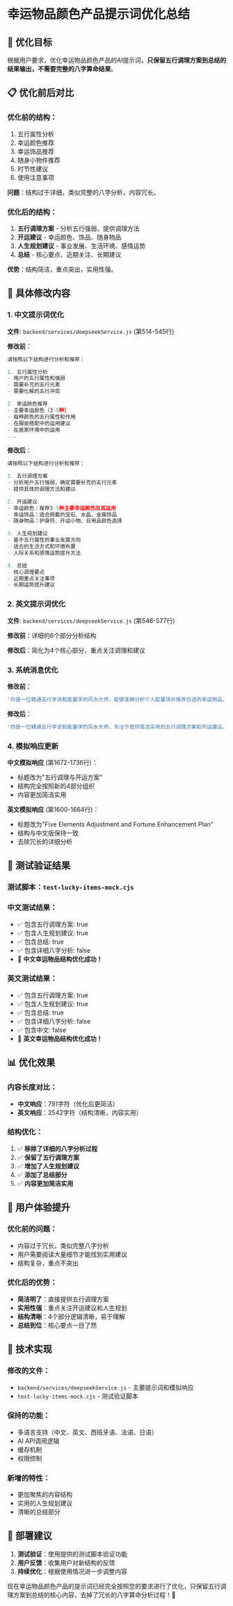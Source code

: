 # 幸运物品颜色产品提示词优化总结

## 🎯 优化目标

根据用户要求，优化幸运物品颜色产品的AI提示词，**只保留五行调理方案到总结的结果输出，不需要完整的八字算命结果**。

## 📋 优化前后对比

### 优化前的结构：
1. 五行属性分析
2. 幸运颜色推荐
3. 幸运饰品推荐
4. 随身小物件推荐
5. 时节性建议
6. 使用注意事项

**问题**：结构过于详细，类似完整的八字分析，内容冗长。

### 优化后的结构：
1. **五行调理方案** - 分析五行强弱，提供调理方法
2. **开运建议** - 幸运颜色、饰品、随身物品
3. **人生规划建议** - 事业发展、生活环境、感情运势
4. **总结** - 核心要点、近期关注、长期建议

**优势**：结构简洁，重点突出，实用性强。

## 🔧 具体修改内容

### 1. 中文提示词优化

**文件**: `backend/services/deepseekService.js` (第514-545行)

**修改前**：
```javascript
请按照以下结构进行分析和推荐：

1. 五行属性分析
- 用户的五行属性和强弱
- 需要补充的五行元素
- 需要化解的五行冲突

2. 幸运颜色推荐
- 主要幸运颜色（3-5种）
- 每种颜色的五行属性和作用
- 在服装搭配中的运用建议
- 在居家环境中的运用
...
```

**修改后**：
```javascript
请按照以下结构进行分析和推荐：

1. 五行调理方案
- 分析用户五行强弱，确定需要补充的五行元素
- 提供具体的调理方法和建议

2. 开运建议
- 幸运颜色：推荐3-5种主要幸运颜色及其运用
- 幸运饰品：适合佩戴的宝石、水晶、金属饰品
- 随身物品：护身符、开运小物、日用品颜色选择

3. 人生规划建议
- 基于五行属性的事业发展方向
- 适合的生活方式和环境布置
- 人际关系和感情运势提升方法

4. 总结
- 核心调理要点
- 近期重点关注事项
- 长期运势提升建议
```

### 2. 英文提示词优化

**文件**: `backend/services/deepseekService.js` (第546-577行)

**修改前**：详细的6个部分分析结构

**修改后**：简化为4个核心部分，重点关注调理和建议

### 3. 系统消息优化

**修改前**：
```javascript
'你是一位精通五行学说和能量学的风水大师，能够准确分析个人能量场并推荐合适的幸运物品。'
```

**修改后**：
```javascript
'你是一位精通五行学说和能量学的风水大师，专注于提供简洁实用的五行调理方案和开运建议。'
```

### 4. 模拟响应更新

**中文模拟响应** (第1672-1736行)：
- 标题改为"五行调理与开运方案"
- 结构完全按照新的4部分组织
- 内容更加简洁实用

**英文模拟响应** (第1600-1664行)：
- 标题改为"Five Elements Adjustment and Fortune Enhancement Plan"
- 结构与中文版保持一致
- 去除冗长的详细分析

## 🧪 测试验证结果

### 测试脚本：`test-lucky-items-mock.cjs`

### 中文测试结果：
- ✅ 包含五行调理方案: true
- ✅ 包含人生规划建议: true  
- ✅ 包含总结: true
- ✅ 包含详细八字分析: false
- 🎉 **中文幸运物品结构优化成功！**

### 英文测试结果：
- ✅ 包含五行调理方案: true
- ✅ 包含人生规划建议: true
- ✅ 包含总结: true
- ✅ 包含详细八字分析: false
- ✅ 包含中文: false
- 🎉 **英文幸运物品结构优化成功！**

## 📊 优化效果

### 内容长度对比：
- **中文响应**：791字符（优化后更简洁）
- **英文响应**：2542字符（结构清晰，内容实用）

### 结构优化：
1. ✅ **移除了详细的八字分析过程**
2. ✅ **保留了五行调理方案**
3. ✅ **增加了人生规划建议**
4. ✅ **添加了总结部分**
5. ✅ **内容更加简洁实用**

## 🎯 用户体验提升

### 优化前的问题：
- 内容过于冗长，类似完整八字分析
- 用户需要阅读大量细节才能找到实用建议
- 结构复杂，重点不突出

### 优化后的优势：
- **简洁明了**：直接提供五行调理方案
- **实用性强**：重点关注开运建议和人生规划
- **结构清晰**：4个部分逻辑清晰，易于理解
- **总结到位**：核心要点一目了然

## 📝 技术实现

### 修改的文件：
- `backend/services/deepseekService.js` - 主要提示词和模拟响应
- `test-lucky-items-mock.cjs` - 测试验证脚本

### 保持的功能：
- 多语言支持（中文、英文、西班牙语、法语、日语）
- AI API调用逻辑
- 缓存机制
- 权限控制

### 新增的特性：
- 更加聚焦的内容结构
- 实用的人生规划建议
- 清晰的总结部分

## 🚀 部署建议

1. **测试验证**：使用提供的测试脚本验证功能
2. **用户反馈**：收集用户对新结构的反馈
3. **持续优化**：根据使用情况进一步调整内容

现在幸运物品颜色产品的提示词已经完全按照您的要求进行了优化，只保留五行调理方案到总结的核心内容，去掉了冗长的八字算命分析过程！🎉
